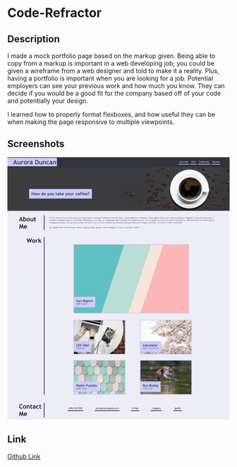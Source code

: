 # Code-Refractor

## Description
I made a mock portfolio page based on the markup given. Being able to copy from a markup is important in a web developing job; you could be given a wireframe from a web designer and told to make it a reality. Plus, having a portfolio is important when you are looking for a job. Potential employers can see your previous work and how much you know. They can decide if you would be a good fit for the company based off of your code and potentially your design. 

I learned how to properly format flexboxes, and how useful they can be when making the page responsive to multiple viewpoints.

## Screenshots
![Screenshot](./assets/images/screenshot.png)

## Link
<a href="https://aurorabrynn.github.io/portfolio-markup/">Github Link</a>